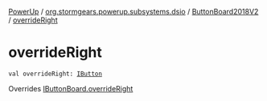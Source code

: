 [PowerUp](../../index.md) / [org.stormgears.powerup.subsystems.dsio](../index.md) / [ButtonBoard2018V2](index.md) / [overrideRight](./override-right.md)

# overrideRight

`val overrideRight: `[`IButton`](../../org.stormgears.utils.dsio/-i-button/index.md)

Overrides [IButtonBoard.overrideRight](../-i-button-board/override-right.md)

